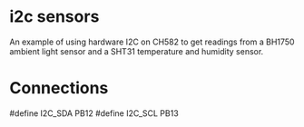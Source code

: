 # i2c sensors
An example of using hardware I2C on CH582 to get readings from a BH1750 ambient light sensor
and a SHT31 temperature and humidity sensor.

# Connections
#define I2C_SDA PB12
#define I2C_SCL PB13